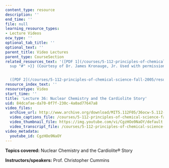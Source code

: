 ```yaml
---
content_type: resource
description: ''
end_time: ''
file: null
learning_resource_types:
- Lecture Videos
ocw_type: ''
optional_tab_title: ''
optional_text: ''
parent_title: Video Lectures
parent_type: CourseSection
related_resources_text: '([PDF 1](/courses/5-112-principles-of-chemical-science-fall-2005/resources/8_14_from_l36)){{<
  sup "#" >}} (Courtesy of Dr. James Kronauge, Jr. Used with permission.)


  ([PDF 2](/courses/5-112-principles-of-chemical-science-fall-2005/resources/15_froml36))'
resource_index_text: ''
resourcetype: Video
start_time: ''
title: 'Lecture 36: Nuclear Chemistry and the Cardiolite Story'
uid: 84dcafae-da70-0f7f-230c-4a0ad77647a8
video_files:
  archive_url: http://www.archive.org/download/MIT5.112F05/36ocw-5.112-14dec2005-220k.mp4
  video_captions_file: /courses/5-112-principles-of-chemical-science-fall-2005/bfa08a687bdd59caafa617d4e49e0103_CgzHOo9NaOY.vtt
  video_thumbnail_file: https://img.youtube.com/vi/CgzHOo9NaOY/default.jpg
  video_transcript_file: /courses/5-112-principles-of-chemical-science-fall-2005/10ce2c554baa45c3f3ed54a65ad298a5_CgzHOo9NaOY.pdf
video_metadata:
  youtube_id: CgzHOo9NaOY
---
```


**Topics covered:** Nuclear Chemistry and the Cardiolite® Story

**Instructors/speakers:** Prof. Christopher Cummins



